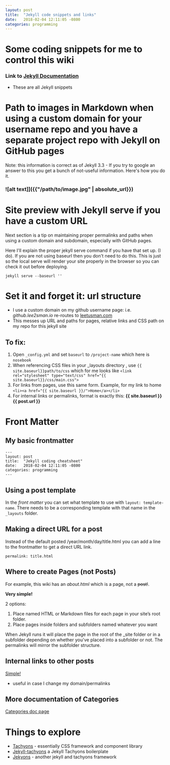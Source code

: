 ```yaml
---
layout: post
title:  "Jekyll code snippets and links"
date:   2018-02-04 12:11:05 -0800
categories: programming
---
```


# Some coding snippets for me to control this wiki

### Link to [Jekyll Documentation](https://jekyllrb.com/docs/home/)

* These are all Jekyll snippets

# Path to images in Markdown when using a custom domain for your username repo and you have a separate project repo with Jekyll on GitHub pages

Note: this information is correct as of Jekyll 3.3 - If you try to google an answer to this you get a bunch of not-useful information. Here's how you do it.

### ![alt text]]({\{"/path/to/image.jpg" | absolute_url}})

# Site preview with Jekyll serve if you have a custom URL

Next section is a tip on maintaining proper permalinks and paths when using a custom domain and subdomain, especially with GitHub pages.

Here I'll explain the proper jekyll serve command if you have that set up. (I do). If you are not using baseurl then you don't need to do this. This is just so the local  serve will render your site properly in the browser so you can check it out before deploying.

```jekyll serve --baseurl ''```

# Set it and forget it: url structure

* I use a custom domain on my github username page: i.e. *github.lee2sman.io* re-routes to [leetusman.com](http://leetusman.com)
* This messes up URL and paths for pages, relative links and CSS path on my repo for this jekyll site

## To fix:

1. Open ```_config.yml``` and set ```baseurl``` to ```/project-name``` which here is ```nosebook```
2.  When referencing CSS files in your _layouts directory , use ```{{ site.baseurl}}path/to/css``` which for me looks like ```<link rel="stylesheet" type="text/css" href="{{ site.baseurl}}/css/main.css">```
3.  For links from pages, use this same form. Example, for my link to home ```<li><a href="{{ site.baseurl }}/">Home</a></li>```
4. For internal links or permalinks, format is exactly this: **{\{ site.baseurl }}{\{ post.url }}**

# Front Matter

## My basic frontmatter

```
---
layout: post
title:  "Jekyll coding cheatsheet"
date:   2018-02-04 12:11:05 -0800
categories: programming
---
```

## Using a post template

In the *front matter* you can set what template to use with ```layout: template-name```. There needs to be a corresponding template with that name in the ```_layouts``` folder.

## Making a direct URL for a post

Instead of the default posted /year/month/day/title.html you can add a line to the frontmatter to get a direct URL link.

```
permalink: title.html
```

## Where to create Pages (not Posts)

For example, this wiki has an *about.html* which is a page, not a ~~post!~~.

**Very simple!**

2 options:

1. Place named HTML or Markdown files for each page in your site’s root folder.
2. Place pages inside folders and subfolders named whatever you want

When Jekyll runs it will place the page in the root of the _site folder or in a subfolder depending on whether you've placed into a subfolder or not. The permalinks will mirror the subfolder structure.

## Internal links to other posts

[Simple!](https://stackoverflow.com/questions/4629675/jekyll-markdown-internal-links#9195560)

* useful in case I change my domain/permalinks


## More documentation of Categories

[Categories doc page](https://jekyllrb.com/docs/collections/)

# Things to explore

* [Tachyons](http://tachyons.io/) - essentially CSS framework and component library
* [Jekyll-tachyons](https://github.com/tachyons-css/jekyll-tachyons) a Jekyll Tachyons boilerplate
* [Jekyons](https://joshosbrn.github.io/jekyons/) - another jekyll and tachyons framework
